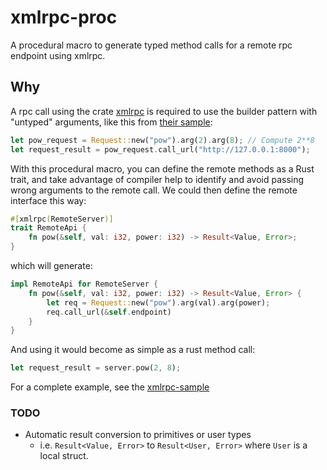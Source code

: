 # xmlrpc-proc

A procedural macro to generate typed method calls for a remote rpc endpoint using xmlrpc.


## Why

A rpc call using the crate [xmlrpc](https://crates.io/crates/xmlrpc) is required to use the builder pattern with "untyped" arguments, like this from [their sample](https://github.com/jonas-schievink/xml-rpc-rs/blob/master/examples/client.rs):

```rust
let pow_request = Request::new("pow").arg(2).arg(8); // Compute 2**8
let request_result = pow_request.call_url("http://127.0.0.1:8000");
```

With this procedural macro, you can define the remote methods as a Rust trait,
and take advantage of compiler help to identify and avoid passing wrong arguments to the remote call. We could then define the remote interface this way:

```rust
#[xmlrpc(RemoteServer)]
trait RemoteApi {
    fn pow(&self, val: i32, power: i32) -> Result<Value, Error>;
}
```

which will generate:
```rust
impl RemoteApi for RemoteServer {
    fn pow(&self, val: i32, power: i32) -> Result<Value, Error> {
        let req = Request::new("pow").arg(val).arg(power);
        req.call_url(&self.endpoint)
    }
}
```

And using it would become as simple as a rust method call:
```rust
let request_result = server.pow(2, 8);
```

For a complete example, see the [xmlrpc-sample](https://github.com/fungos/xmlrpc-proc/blob/master/xmlrpc-sample/src/main.rs)

### TODO

- Automatic result conversion to primitives or user types
  - i.e. `Result<Value, Error>` to `Result<User, Error>` where `User` is a local struct.